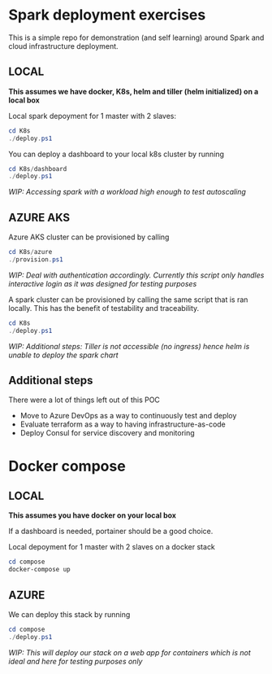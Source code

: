 # Spark deployment exercises

This is a simple repo for demonstration (and self learning) around Spark and cloud infrastructure deployment.

## LOCAL

**This assumes we have docker, K8s, helm and tiller (helm initialized) on a local box**

Local spark depoyment for 1 master with 2 slaves:
```powershell
cd K8s
./deploy.ps1
```

You can deploy a dashboard to your local k8s cluster by running
```powershell
cd K8s/dashboard
./deploy.ps1
```

*WIP: Accessing spark with a workload high enough to test autoscaling*


## AZURE AKS

Azure AKS cluster can be provisioned by calling
```powershell
cd K8s/azure
./provision.ps1
```

*WIP: Deal with authentication accordingly. Currently this script only handles interactive login as it was designed for testing purposes*

A spark cluster can be provisioned by calling the same script that is ran locally.
This has the benefit of testability and traceability.

```powershell
cd K8s
./deploy.ps1
```

*WIP: Additional steps: Tiller is not accessible (no ingress) hence helm is unable to deploy the spark chart*

## Additional steps

There were a lot of things left out of this POC
* Move to Azure DevOps as a way to continuously test and deploy
* Evaluate terraform as a way to having infrastructure-as-code
* Deploy Consul for service discovery and monitoring

# Docker compose

## LOCAL

**This assumes you have docker on your local box**

If a dashboard is needed, portainer should be a good choice.

Local depoyment for 1 master with 2 slaves on a docker stack
```powershell
cd compose
docker-compose up
```

## AZURE
We can deploy this stack by running
```powershell
cd compose
./deploy.ps1
```

*WIP: This will deploy our stack on a web app for containers which is not ideal and here for testing purposes only*